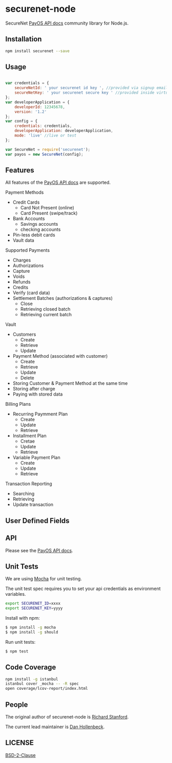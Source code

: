 securenet-node
==============

SecureNet [PayOS API docs](https://apidocs.securenet.com/docs/getstarted.html) community library for Node.js.

## Installation

```bash
npm install securenet --save
```


## Usage

```javascript

var credentials = {
	secureNetId: ' your securenet id key ', //provided via signup email
	secureNetKey: ' your securenet secure key ' //provided inside virtual terminal
};
var developerApplication = {
	developerId: 12345678,
	version: '1.2'
};
var config = {
	credentials: credentials,
	developerApplication: developerApplication,
	mode: 'live' //live or test
};

var SecureNet = require('securenet');
var payos = new SecureNet(config);
```

## Features

All features of the [PayOS API docs](https://apidocs.securenet.com/docs/getstarted.html) are supported.

Payment Methods
- Credit Cards
	- Card Not Present (online)
	- Card Present (swipe/track)
- Bank Accounts
	- Savings accounts
	- checking accounts
- Pin-less debit cards
- Vault data

Supported Payments
- Charges
- Authorizations
- Capture
- Voids
- Refunds
- Credits
- Verify (card data)
- Settlement Batches (authorizations & captures)
	- Close
	- Retrieving closed batch
	- Retrieving current batch

Vault
- Customers
	- Create
	- Retrieve
	- Update
- Payment Method (associated with customer)
	- Create
	- Retrieve
	- Update
	- Delete
- Storing Customer & Payment Method at the same time
- Storing after charge
- Paying with stored data

Billing Plans
- Recurring Paymment Plan
	- Create
	- Update
	- Retrieve
- Installment Plan
	- Cretae
	- Update
	- Retrieve
- Variable Payment Plan
	- Create
	- Update
	- Retrieve

Transaction Reporting
- Searching
- Retrieving
- Update transaction

User Defined Fields
-

## API

Please see the [PayOS API docs](https://apidocs.securenet.com/docs/getstarted.html).

## Unit Tests

We are using [Mocha](http://mochajs.org/) for unit testing.

The unit test spec requires you to set your api credentials as environment variables.

```bash
export SECURENET_ID=xxxx
export SECURENET_KEY=yyyy
```

Install with npm:
```bash
$ npm install -g mocha
$ npm install -g should
```

Run unit tests:
```bash
$ npm test
```

## Code Coverage
```bash
npm install -g istanbul
istanbul cover _mocha -- -R spec
open coverage/lcov-report/index.html
```


## People
The original author of securenet-node is [Richard Stanford](http://richardstanford.com/).

The current lead maintainer is [Dan Hollenbeck](https://github.com/dhollenbeck).

## LICENSE

[BSD-2-Clause](https://github.com/HOAThink/securenet-node/blob/master/LICENSE)